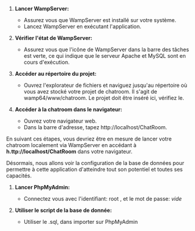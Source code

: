 1. **Lancer WampServer:**
   - Assurez vous que WampServer est installé sur votre système.
   - Lancez WampServer en exécutant l'application.

2. **Vérifier l'état de WampServer:**
   - Assurez vous que l'icône de WampServer dans la barre des tâches est verte, ce qui indique que le serveur Apache et MySQL sont en cours d'exécution.

3. **Accéder au répertoire du projet:**
   - Ouvrez l'explorateur de fichiers et naviguez jusqu'au répertoire où vous avez stocké votre projet de chatroom. Il s'agit de wamp64/www/chatroom. Le projet doit être inséré ici, vérifiez le.

4. **Accéder à la chatroom dans le navigateur:**
   - Ouvrez votre navigateur web.
   - Dans la barre d'adresse, tapez http://localhost/ChatRoom.

En suivant ces étapes, vous devriez être en mesure de lancer votre chatroom localement via WampServer en accédant à **h.ttp://localhost/ChatRoom** dans votre navigateur. 

Désormais, nous allons voir la configuration de la base de données pour permettre à cette application d'atteindre tout son potentiel et toutes ses capacités.

1. **Lancer PhpMyAdmin:**
   - Connectez vous avec l'identifiant: root , et le mot de passe: *vide*

2. **Utiliser le script de la base de donnée:**
   - Utiliser le .sql, dans importer sur PhpMyAdmin
